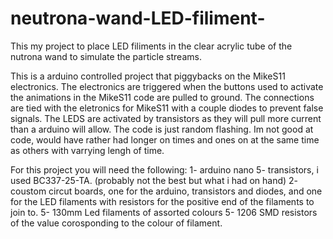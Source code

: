 # neutrona-wand-LED-filiment-

This my project to place LED filiments in the clear acrylic tube of the nutrona wand to simulate the particle streams.

This is a arduino controlled project that piggybacks on the MikeS11 electronics.
The electronics are triggered when the buttons used to activate the animations in the MikeS11 code are pulled to ground.
The connections are tied with the eletronics for MikeS11 with a couple diodes to prevent false signals.
The LEDS are activated by transistors as they will pull more current than a arduino will allow.
The code is just random flashing. Im not good at code, would have rather had longer on times and ones on at the same time as others with varrying lengh of time.

For this project you will need the following:
1- arduino nano
5- transistors, i used BC337-25-TA. (probably not the best but what i had on hand)
2- coustom circut boards, one for the arduino, transistors and diodes, and one for the LED filaments with resistors for the positive end of the filaments to join to.
5- 130mm Led filaments of assorted colours
5- 1206 SMD resistors of the value corosponding to the colour of filament.
